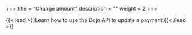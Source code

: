 +++
title = "Change amount"
description = ""
weight = 2
+++

{{< lead >}}Learn how to use the Dojo API to update a payment.{{< /lead >}}

